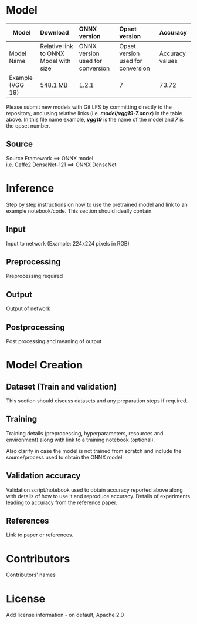 # Model

|Model        |Download  |ONNX version|Opset version|Accuracy |
|-------------|:--------------|:--------------|:--------------|:--------------|
|Model Name       | Relative link to ONNX Model with size  | ONNX version used for conversion| Opset version used for conversion|Accuracy values |
|Example (VGG 19)| [548.1 MB](classification/vgg/model/vgg19-7.onnx) | 1.2.1  |7 | 73.72     |

Please submit new models with Git LFS by committing directly to the repository, and using relative links (i.e. ***model/vgg19-7.onnx***) in the table above. In this file name example, ***vgg19*** is the name of the model and ***7*** is the opset number.

## Source
Source Framework ==> ONNX model  
i.e. Caffe2 DenseNet-121 ==> ONNX DenseNet

# Inference
Step by step instructions on how to use the pretrained model and link to an example notebook/code. This section should ideally contain:

## Input
Input to network (Example: 224x224 pixels in RGB)

## Preprocessing
Preprocessing required

## Output
Output of network

## Postprocessing
Post processing and meaning of output

# Model Creation

## Dataset (Train and validation)
This section should discuss datasets and any preparation steps if required.

## Training
Training details (preprocessing, hyperparameters, resources and environment) along with link to a training notebook (optional).

Also clarify in case the model is not trained from scratch and include the source/process used to obtain the ONNX model.

## Validation accuracy
Validation script/notebook used to obtain accuracy reported above along with details of how to use it and reproduce accuracy. Details of experiments leading to accuracy from the reference paper.

## References
Link to paper or references.

# Contributors
Contributors' names

# License
Add license information - on default, Apache 2.0
